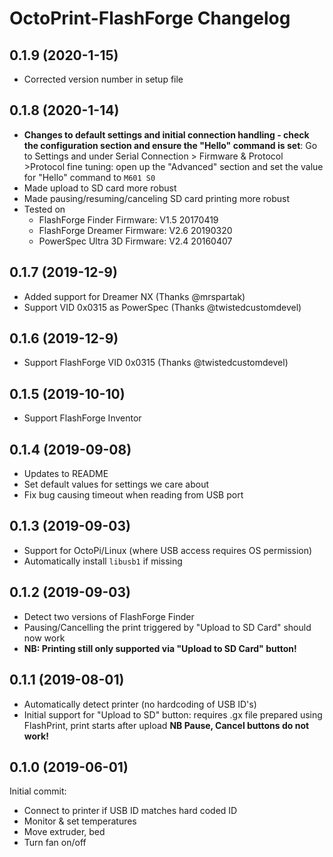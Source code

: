 # OctoPrint-FlashForge Changelog

## 0.1.9 (2020-1-15)
* Corrected version number in setup file

## 0.1.8 (2020-1-14)
* **Changes to default settings and initial connection handling -
check the configuration section and ensure the "Hello" command is set**: Go to Settings and under Serial Connection > Firmware & Protocol >Protocol fine tuning: open up the "Advanced" section and set the value for "Hello" command to `M601 S0`
* Made upload to SD card more robust
* Made pausing/resuming/canceling SD card printing more robust
* Tested on
  * FlashForge Finder Firmware: V1.5 20170419
  * FlashForge Dreamer Firmware: V2.6 20190320
  * PowerSpec Ultra 3D Firmware: V2.4 20160407

## 0.1.7 (2019-12-9)
* Added support for Dreamer NX (Thanks @mrspartak)
* Support VID 0x0315 as PowerSpec (Thanks @twistedcustomdevel)

## 0.1.6 (2019-12-9)
* Support FlashForge VID 0x0315 (Thanks @twistedcustomdevel)

## 0.1.5 (2019-10-10)
* Support FlashForge Inventor

## 0.1.4 (2019-09-08)
* Updates to README
* Set default values for settings we care about
* Fix bug causing timeout when reading from USB port

## 0.1.3 (2019-09-03)

* Support for OctoPi/Linux (where USB access requires OS permission)
* Automatically install `libusb1` if missing

## 0.1.2 (2019-09-03)

* Detect two versions of FlashForge Finder
* Pausing/Cancelling the print triggered by "Upload to SD Card" should now work
* **NB: Printing still only supported via "Upload to SD Card" button!**

## 0.1.1 (2019-08-01)

* Automatically detect printer (no hardcoding of USB ID's)
* Initial support for "Upload to SD" button: requires .gx file prepared using FlashPrint, print starts after upload **NB Pause, Cancel buttons do not work!**

## 0.1.0 (2019-06-01)

Initial commit:

* Connect to printer if USB ID matches hard coded ID
* Monitor & set temperatures
* Move extruder, bed
* Turn fan on/off
